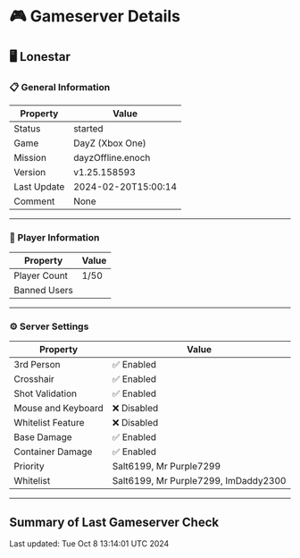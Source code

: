 # 🎮 Gameserver Details

## 🖥️ Lonestar

### 📋 General Information

| **Property**        | **Value**                  |
|---------------------|----------------------------|
| Status | started |
| Game | DayZ (Xbox One) |
| Mission | dayzOffline.enoch |
| Version | v1.25.158593 |
| Last Update | 2024-02-20T15:00:14 |
| Comment | None |

---

### 👥 Player Information

| **Property**        | **Value**                  |
|---------------------|----------------------------|
| Player Count | 1/50 |
| Banned Users |  |

---

### ⚙️ Server Settings

| **Property**        | **Value**                  |
|---------------------|----------------------------|
| 3rd Person | ✅ Enabled |
| Crosshair | ✅ Enabled |
| Shot Validation | ✅ Enabled |
| Mouse and Keyboard | ❌ Disabled |
| Whitelist Feature | ❌ Disabled |
| Base Damage | ✅ Enabled |
| Container Damage | ✅ Enabled |
| Priority | Salt6199, Mr Purple7299 |
| Whitelist | Salt6199, Mr Purple7299, ImDaddy2300 |

---


## Summary of Last Gameserver Check


Last updated: Tue Oct  8 13:14:01 UTC 2024
